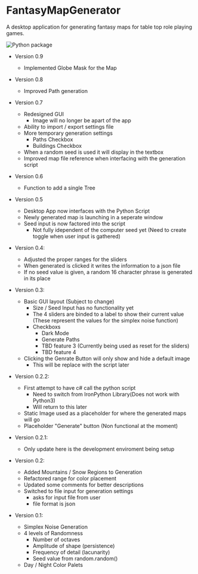 # FantasyMapGenerator
A desktop application for generating fantasy maps for table top role playing games.

![Python package](https://github.com/ConnorGanaway/FantasyMapGenerator/actions/workflows/actions.yml/badge.svg)

- Version 0.9
    - Implemented Globe Mask for the Map

- Version 0.8
    - Improved Path generation

- Version 0.7
    - Redesigned GUI
        - Image will no longer be apart of the app
    - Ability to import / export settings file
    - More temporary generation settings
        - Paths Checkbox
        - Buildings Checkbox
    - When a random seed is used it will display in the textbox
    - Improved map file reference when interfacing with the generation script

- Version 0.6
    - Function to add a single Tree

- Version 0.5
    - Desktop App now interfaces with the Python Script
    - Newly generated map is launching in a seperate window
    - Seed input is now factored into the script
        - Not fully idependent of the computer seed yet (Need to create toggle when user input is gathered)

- Version 0.4:
    - Adjusted the proper ranges for the sliders
    - When generated is clicked it writes the information to a json file
    - If no seed value is given, a random 16 character phrase is generated in its place

- Version 0.3:
    - Basic GUI layout (Subject to change)
        - Size / Seed Input has no functionality yet
        - The 4 sliders are binded to a label to show their current value (These represent the values for the simplex noise function)
        - Checkboxs
            - Dark Mode
            - Generate Paths
            - TBD feature 3 (Currently being used as reset for the sliders)
            - TBD feature 4
    - Clicking the Genrate Button will only show and hide a default image
        - This will be replace with the script later

- Version 0.2.2:
    - First attempt to have c# call the python script
        - Need to switch from IronPython Library(Does not work with Python3)
        - Will return to this later
    - Static Image used as a placeholder for where the generated maps will go
    - Placeholder "Generate" button (Non functional at the moment)

- Version 0.2.1:
    - Only update here is the development enviroment being setup

- Version 0.2:
    - Added Mountains / Snow Regions to Generation
    - Refactored range for color placement
    - Updated some comments for better descriptions
    - Switched to file input for generation settings
        - asks for input file from user
        - file format is json

- Version 0.1:
    - Simplex Noise Generation
    - 4 levels of Randomness
        - Number of octaves
        - Amplitude of shape (persistence)
        - Frequency of detail (lacunarity)
        - Seed value from random.random()
    - Day / Night Color Palets











